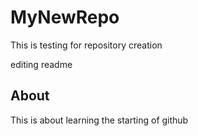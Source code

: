 # MyNewRepo
This is testing for repository creation

editing readme

## About
This is about learning the starting of github
